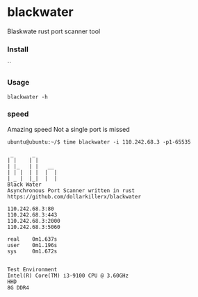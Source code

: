 # blackwater
Blaskwate rust port scanner tool

### Install
``

### Usage
`blackwater -h`

### speed
Amazing speed Not a single port is missed
``` 
ubuntu@ubuntu:~/$ time blackwater -i 110.242.68.3 -p1-65535

 _      _
| |    | |
| |_   | |   __
| | |  | |  |  |
| _ |  |_|  |  |
Black Water
Asynchronous Port Scanner written in rust
https://github.com/dollarkillerx/blackwater

110.242.68.3:80
110.242.68.3:443
110.242.68.3:2000
110.242.68.3:5060

real    0m1.637s
user    0m1.196s
sys     0m1.672s


Test Environment
Intel(R) Core(TM) i3-9100 CPU @ 3.60GHz
HHD
8G DDR4
```